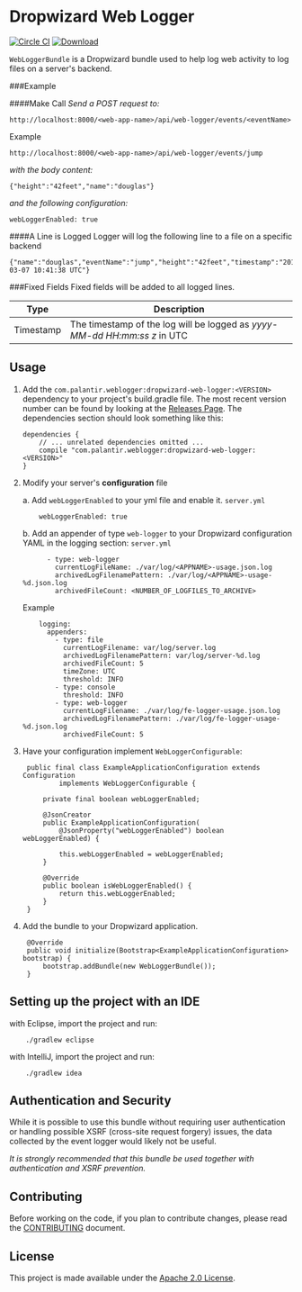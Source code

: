 Dropwizard Web Logger
=====================
[![Circle CI](https://circleci.com/gh/palantir/dropwizard-web-logger.svg?style=svg&circle-token=ef99a2065c608bd3fd6237eff9034488275d6582)](https://circleci.com/gh/palantir/dropwizard-web-logger)
[ ![Download](https://api.bintray.com/packages/palantir/releases/dropwizard-web-logger/images/download.svg) ](https://bintray.com/palantir/releases/dropwizard-web-logger/_latestVersion)


``WebLoggerBundle`` is a Dropwizard bundle used to help log web activity to log files on a server's backend.


###Example

####Make Call
*Send a POST request to:*

	http://localhost:8000/<web-app-name>/api/web-logger/events/<eventName>

Example

	http://localhost:8000/<web-app-name>/api/web-logger/events/jump

*with the body content:*

	{"height":"42feet","name":"douglas"}

*and the following configuration:*

	webLoggerEnabled: true

####A Line is Logged
Logger will log the following line to a file on a specific backend

	{"name":"douglas","eventName":"jump","height":"42feet","timestamp":"2016-03-07 10:41:38 UTC"}

###Fixed Fields
Fixed fields will be added to all logged lines.

| Type   | Description                                                                                                                                  |
|--------|----------------------------------------------------------------------------------------------------------------------------------------------|
| Timestamp | The timestamp of the log will be logged as *yyyy-MM-dd HH:mm:ss z* in UTC |

Usage
-----

1.  Add the ``com.palantir.weblogger:dropwizard-web-logger:<VERSION>`` dependency to your project's build.gradle file.
    The most recent version number can be found by looking at the [Releases Page](https://github.com/palantir/dropwizard-web-logger/releases).
    The dependencies section should look something like this:

		dependencies {
			// ... unrelated dependencies omitted ...
			compile "com.palantir.weblogger:dropwizard-web-logger:<VERSION>"
		}

2.  Modify your server's **configuration** file

    a. Add ``webLoggerEnabled`` to your yml file and enable it.
        ``server.yml``

		    webLoggerEnabled: true

    b. Add an appender of type ``web-logger`` to your Dropwizard configuration YAML in the logging section:
        ``server.yml``

	          - type: web-logger
	            currentLogFileName: ./var/log/<APPNAME>-usage.json.log
	            archivedLogFilenamePattern: ./var/log/<APPNAME>-usage-%d.json.log
	            archivedFileCount: <NUMBER_OF_LOGFILES_TO_ARCHIVE>

	   Example

            logging:
              appenders:
                - type: file
                  currentLogFilename: var/log/server.log
                  archivedLogFilenamePattern: var/log/server-%d.log
                  archivedFileCount: 5
                  timeZone: UTC
                  threshold: INFO
                - type: console
                  threshold: INFO
                - type: web-logger
                  currentLogFilename: ./var/log/fe-logger-usage.json.log
                  archivedLogFilenamePattern: ./var/log/fe-logger-usage-%d.json.log
                  archivedFileCount: 5

3. Have your configuration implement ``WebLoggerConfigurable``:

        public final class ExampleApplicationConfiguration extends Configuration
                implements WebLoggerConfigurable {

            private final boolean webLoggerEnabled;

            @JsonCreator
            public ExampleApplicationConfiguration(
                @JsonProperty("webLoggerEnabled") boolean webLoggerEnabled) {

                this.webLoggerEnabled = webLoggerEnabled;
            }

            @Override
            public boolean isWebLoggerEnabled() {
                return this.webLoggerEnabled;
            }
        }

4. Add the bundle to your Dropwizard application.

        @Override
        public void initialize(Bootstrap<ExampleApplicationConfiguration> bootstrap) {
            bootstrap.addBundle(new WebLoggerBundle());
        }


Setting up the project with an IDE
----------------------------------
with Eclipse, import the project and run:

        ./gradlew eclipse

with IntelliJ, import the project and run:

        ./gradlew idea

Authentication and Security
---------------------------

While it is possible to use this bundle without requiring user authentication
or handling possible XSRF (cross-site request forgery) issues, the data
collected by the event logger would likely not be useful.

*It is strongly recommended that this bundle be used together with authentication and XSRF prevention.*

Contributing
------------
Before working on the code, if you plan to contribute changes, please read the [CONTRIBUTING](CONTRIBUTING.md) document.


License
-------
This project is made available under the
[Apache 2.0 License](http://www.apache.org/licenses/LICENSE-2.0).

